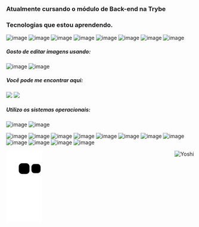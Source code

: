 ### Atualmente cursando o módulo de Back-end na Trybe

### Tecnologias que estou aprendendo.

![image](https://user-images.githubusercontent.com/52387034/147666487-1258f29c-f0b7-4609-bee9-4206e66822eb.png)
![image](https://user-images.githubusercontent.com/52387034/147666499-0d369eac-1d0f-47bb-afdd-0ff011f9a473.png)
![image](https://user-images.githubusercontent.com/52387034/147666599-101f4072-a850-4cdd-a1a3-7cd2f76cc64c.png)
![image](https://user-images.githubusercontent.com/52387034/147666616-3665c7e0-c721-4041-8d96-479a8aaaebe7.png)
![image](https://user-images.githubusercontent.com/52387034/147666649-9f5e3601-f0cc-4c6c-83c6-c19f638baae0.png)
![image](https://user-images.githubusercontent.com/52387034/147670241-d1a02294-84e6-4b91-8cc1-3394b1464300.png)
![image](https://user-images.githubusercontent.com/52387034/147670306-df1d2f85-1e30-4fc7-967f-3d454cfb9d7b.png)
![image](https://user-images.githubusercontent.com/52387034/147670339-1f78fb40-4b67-4225-8a4a-5201d57f8700.png)





##### Gosto de editar imagens usando:
![image](https://user-images.githubusercontent.com/52387034/147669229-9a3bd681-1b44-4e82-9887-2c81579bb6cc.png)
![image](https://user-images.githubusercontent.com/52387034/147669242-4ba65358-aed4-4490-88b9-cebc91d95bad.png)


##### Você pode me encontrar aqui:
<div>
  <a href="https://www.linkedin.com/in/henrique-l-lima/" target="_blank"><img src="https://img.shields.io/badge/-LinkedIn-%230077B5?style=for-the-badge&logo=linkedin&logoColor=white" target="_blank"></a> 
  <a href = "mailto:contatohnamix@gmail.com"><img src="https://img.shields.io/badge/-Gmail-%23333?style=for-the-badge&logo=gmail&logoColor=red" target="_blank"></a>
 

</div>

##### Utilizo os sistemas operacionais:
![image](https://user-images.githubusercontent.com/52387034/147669995-e8908161-436b-411d-b13e-602d3a279dda.png)
![image](https://user-images.githubusercontent.com/52387034/147670017-6343f560-417a-42e1-ba09-265906265160.png)



![image](https://user-images.githubusercontent.com/52387034/147662547-a4829244-98af-4e1a-b4ba-536314cde21f.png)
![image](https://user-images.githubusercontent.com/52387034/147662714-d7c7543c-af8a-439a-a9a0-7677c9762c5b.png)
![image](https://user-images.githubusercontent.com/52387034/147663328-8277fd29-5a23-4ad1-91f0-1f645697d782.png)
![image](https://user-images.githubusercontent.com/52387034/147663403-ce79981a-d80e-4cd5-aefb-00b1942f24a8.png)
![image](https://user-images.githubusercontent.com/52387034/147663452-3d1ed270-1bd1-4fc0-a1a0-a6f75d2899e2.png)
![image](https://user-images.githubusercontent.com/52387034/147663655-d71625cb-7b73-4069-9e8f-4c4bc2d6f1e5.png)
![image](https://user-images.githubusercontent.com/52387034/147663680-530cfd3f-216a-4280-99bf-595d6956e57a.png)
![image](https://user-images.githubusercontent.com/52387034/147663799-690c4312-9e03-4ed8-a51a-8ee3668d2f64.png)
![image](https://user-images.githubusercontent.com/52387034/147663902-3703d9e3-322d-4ea2-a3e4-fa43f18c306f.png)
![image](https://user-images.githubusercontent.com/52387034/147663930-4229a709-efc9-408d-a173-3e4628567938.png)
![image](https://user-images.githubusercontent.com/52387034/147663941-f06d2831-ff78-433e-8a30-3fb930834a5e.png)
![image](https://user-images.githubusercontent.com/52387034/147663967-a454652f-4364-40fc-a685-0e2852095d16.png)

<img height="190em" align="right" alt="Yoshi" src="https://i.imgur.com/LFG0GPR.gif">


  ![Snake animation](https://github.com/HenriLL/HenriLL/blob/output/github-contribution-grid-snake.svg)





